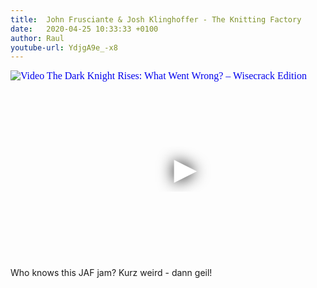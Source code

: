 ```yaml
---
title:  John Frusciante & Josh Klinghoffer - The Knitting Factory
date:   2020-04-25 10:33:33 +0100
author: Raul
youtube-url: YdjgA9e_-x8
---
```

<div class="video-container ">
<iframe
  width="560"
  height="315"
  src="https://www.youtube.com/embed/YdjgA9e_-x8"
  srcdoc="<style>*{padding:0;margin:0;overflow:hidden}html,body{height:100%}img,span{position:absolute;width:100%;top:0;bottom:0;margin:auto}span{height:1.5em;text-align:center;font:48px/1.5 sans-serif;color:white;text-shadow:0 0 0.5em black}</style><a href=https://www.youtube.com/embed/YdjgA9e_-x8?start=1200><img src=https://img.youtube.com/vi/YdjgA9e_-x8/hqdefault.jpg alt='Video The Dark Knight Rises: What Went Wrong? – Wisecrack Edition'><span>▶</span></a>"
  frameborder="0"
  allow="accelerometer; autoplay; encrypted-media; gyroscope; picture-in-picture"
  allowfullscreen
></iframe>
</div>

<div class="post-content-message"> 
Who knows this JAF jam?     
Kurz weird - dann geil! 
</div>
